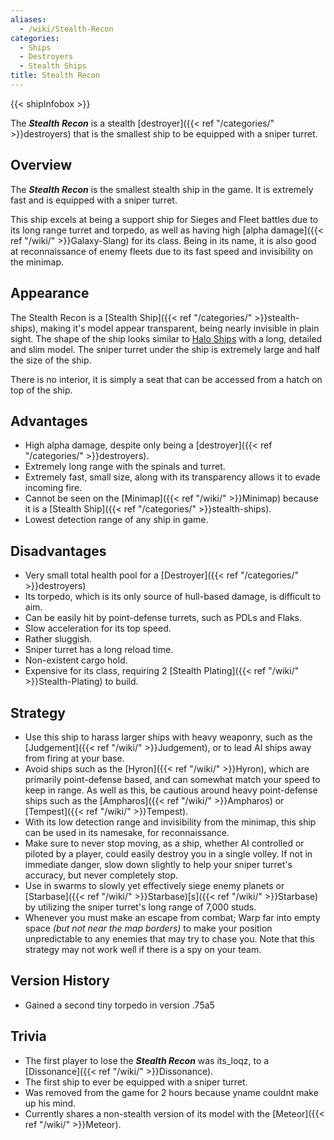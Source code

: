 ```yaml
---
aliases:
  - /wiki/Stealth-Recon
categories:
  - Ships
  - Destroyers
  - Stealth Ships
title: Stealth Recon
---
```


{{< shipInfobox >}}

The **_Stealth Recon_** is a stealth [destroyer]({{< ref "/categories/" >}}destroyers) that is the smallest ship to be equipped with a sniper turret.

## Overview

The **_Stealth Recon_** is the smallest stealth ship in the game. It is extremely fast and is equipped with a sniper turret.

This ship excels at being a support ship for Sieges and Fleet battles due to its long range turret and torpedo, as well as having high [alpha damage]({{< ref "/wiki/" >}}Galaxy-Slang) for its class. Being in its name, it is also good at reconnaissance of enemy fleets due to its fast speed and invisibility on the minimap.

## Appearance

The Stealth Recon is a [Stealth Ship]({{< ref "/categories/" >}}stealth-ships), making it's model appear transparent, being nearly invisible in plain sight. The shape of the ship looks similar to [Halo Ships](https://halo.fandom.com/wiki/UNSC_Starship) with a long, detailed and slim model. The sniper turret under the ship is extremely large and half the size of the ship.

There is no interior, it is simply a seat that can be accessed from a hatch on top of the ship.

## Advantages

- High alpha damage, despite only being a [destroyer]({{< ref "/categories/" >}}destroyers).
- Extremely long range with the spinals and turret.
- Extremely fast, small size, along with its transparency allows it to evade incoming fire.
- Cannot be seen on the [Minimap]({{< ref "/wiki/" >}}Minimap) because it is a [Stealth Ship]({{< ref "/categories/" >}}stealth-ships).
- Lowest detection range of any ship in game.

## Disadvantages

- Very small total health pool for a [Destroyer]({{< ref "/categories/" >}}destroyers)
- Its torpedo, which is its only source of hull-based damage, is difficult to aim.
- Can be easily hit by point-defense turrets, such as PDLs and Flaks.
- Slow acceleration for its top speed.
- Rather sluggish.
- Sniper turret has a long reload time.
- Non-existent cargo hold.
- Expensive for its class, requiring 2 [Stealth Plating]({{< ref "/wiki/" >}}Stealth-Plating) to build.

## Strategy

- Use this ship to harass larger ships with heavy weaponry, such as the [Judgement]({{< ref "/wiki/" >}}Judgement), or to lead AI ships away from firing at your base.
- Avoid ships such as the [Hyron]({{< ref "/wiki/" >}}Hyron), which are primarily point-defense based, and can somewhat match your speed to keep in range. As well as this, be cautious around heavy point-defense ships such as the [Ampharos]({{< ref "/wiki/" >}}Ampharos) or [Tempest]({{< ref "/wiki/" >}}Tempest).
- With its low detection range and invisibility from the minimap, this ship can be used in its namesake, for reconnaissance.
- Make sure to never stop moving, as a ship, whether AI controlled or piloted by a player, could easily destroy you in a single volley. If not in immediate danger, slow down slightly to help your sniper turret's accuracy, but never completely stop.
- Use in swarms to slowly yet effectively siege enemy planets or [Starbase]({{< ref "/wiki/" >}}Starbase)[s]({{< ref "/wiki/" >}}Starbase) by utilizing the sniper turret's long range of 7,000 studs.
- Whenever you must make an escape from combat; Warp far into empty space _(but not near the map borders)_ to make your position unpredictable to any enemies that may try to chase you. Note that this strategy may not work well if there is a spy on your team.

## Version History

- Gained a second tiny torpedo in version .75a5

## Trivia

- The first player to lose the **_Stealth Recon_** was its_loqz, to a [Dissonance]({{< ref "/wiki/" >}}Dissonance).
- The first ship to ever be equipped with a sniper turret.
- Was removed from the game for 2 hours because yname couldnt make up his mind.
- Currently shares a non-stealth version of its model with the [Meteor]({{< ref "/wiki/" >}}Meteor).
